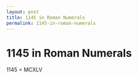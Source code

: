 ```yaml
---
layout: post
title: 1145 in Roman Numerals
permalink: 1145-in-roman-numerals
---
```


# 1145 in Roman Numerals

1145 = MCXLV
